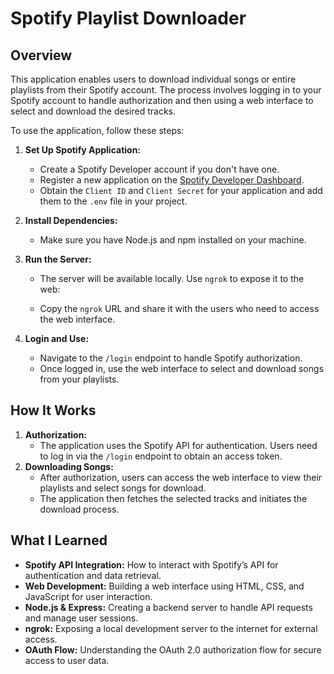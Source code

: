 # Spotify Playlist Downloader

## Overview

This application enables users to download individual songs or entire playlists from their Spotify account. The process involves logging in to your Spotify account to handle authorization and then using a web interface to select and download the desired tracks.

To use the application, follow these steps:

1. **Set Up Spotify Application:**

   - Create a Spotify Developer account if you don't have one.
   - Register a new application on the [Spotify Developer Dashboard](https://developer.spotify.com/dashboard/applications).
   - Obtain the `Client ID` and `Client Secret` for your application and add them to the `.env` file in your project.

2. **Install Dependencies:**

   - Make sure you have Node.js and npm installed on your machine.

3. **Run the Server:**

   - The server will be available locally. Use `ngrok` to expose it to the web:

   - Copy the `ngrok` URL and share it with the users who need to access the web interface.

4. **Login and Use:**
   - Navigate to the `/login` endpoint to handle Spotify authorization.
   - Once logged in, use the web interface to select and download songs from your playlists.

## How It Works

1. **Authorization:**
   - The application uses the Spotify API for authentication. Users need to log in via the `/login` endpoint to obtain an access token.
2. **Downloading Songs:**
   - After authorization, users can access the web interface to view their playlists and select songs for download.
   - The application then fetches the selected tracks and initiates the download process.

## What I Learned

- **Spotify API Integration:** How to interact with Spotify’s API for authentication and data retrieval.
- **Web Development:** Building a web interface using HTML, CSS, and JavaScript for user interaction.
- **Node.js & Express:** Creating a backend server to handle API requests and manage user sessions.
- **ngrok:** Exposing a local development server to the internet for external access.
- **OAuth Flow:** Understanding the OAuth 2.0 authorization flow for secure access to user data.

